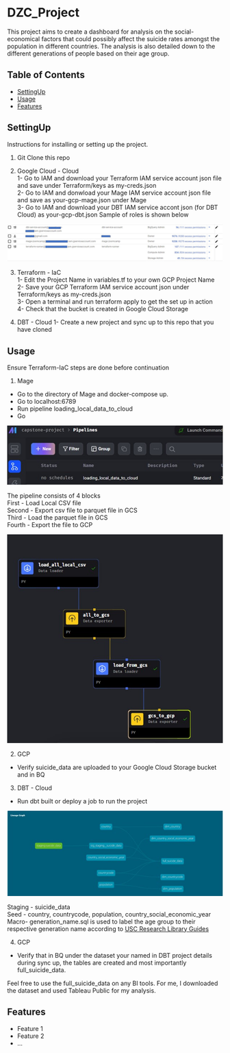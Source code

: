 # DZC_Project

This project aims to create a dashboard for analysis on the social-economical factors that could possibly affect the suicide rates amongst the population in different countries. The analysis is also detailed down to the different generations of people based on their age group.


## Table of Contents

- [SettingUp](#settingup)
- [Usage](#usage)
- [Features](#features)


## SettingUp
Instructions for installing or setting up the project. 

1) Git Clone this repo

2) Google Cloud - Cloud  
1- Go to IAM and download your Terraform IAM service account json file and save under Terraform/keys as my-creds.json  
2- Go to IAM and donwload your Mage IAM service account json file and save as your-gcp-mage.json under Mage  
3- Go to IAM and download your DBT IAM service accont json (for DBT Cloud) as your-gcp-dbt.json
Sample of roles is shown below  

![IAM roles](/Images/roles-gcp.JPG)


3) Terraform - IaC  
1- Edit the Project Name in variables.tf to your own GCP Project Name  
2- Save your GCP Terraform IAM service account json under Terraform/keys as my-creds.json  
3- Open a terminal and run terraform apply to get the set up in action  
4- Check that the bucket is created in Google Cloud Storage  



4) DBT - Cloud
1- Create a new project and sync up to this repo that you have cloned 



## Usage

Ensure Terraform-IaC steps are done before continuation  

1) Mage
- Go to the directory of Mage and docker-compose up.
- Go to localhost:6789
- Run pipeline loading_local_data_to_cloud  
- Go 

![Mage UI](/Images/mage-pipeline-ui.jpg)

The pipeline consists of 4 blocks  
First - Load Local CSV file  
Second - Export csv file to parquet file in GCS  
Third - Load the parquet file in GCS  
Fourth - Export the file to GCP  

![Mage Pipeline](/Images/mage-pipeline.jpg)

2) GCP
- Verify suicide_data are uploaded to your Google Cloud Storage bucket and in BQ

3) DBT - Cloud
- Run dbt built or deploy a job to run the project  

![DBT Lineage](/Images/dbt-lineage.jpg)

Staging - suicide_data  
Seed - country, countrycode, population, country_social_economic_year  
Macro- generation_name.sql is used to label the age group to their respective generation name according to [USC Research Library Guides](https://libguides.usc.edu/busdem/age#:~:text=The%20Baby%20Boomer%20Generation%20%E2%80%93%20born,Z%20%E2%80%93%20born%201995%2D2012)

4) GCP
- Verify that in BQ under the dataset your named in DBT project details during sync up, the tables are created and most importantly full_suicide_data.

Feel free to use the full_suicide_data on any BI tools. For me, I downloaded the dataset and used Tableau Public for my analysis.

## Features

- Feature 1
- Feature 2
- ...



